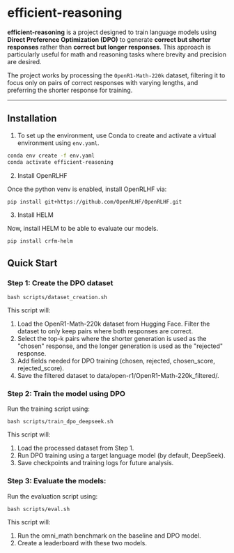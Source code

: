 # efficient-reasoning

**efficient-reasoning** is a project designed to train language models using **Direct Preference Optimization (DPO)** to generate **correct but shorter responses** rather than **correct but longer responses**. This approach is particularly useful for math and reasoning tasks where brevity and precision are desired.

The project works by processing the `OpenR1-Math-220k` dataset, filtering it to focus only on pairs of correct responses with varying lengths, and preferring the shorter response for training.

---

## Installation

1. To set up the environment, use Conda to create and activate a virtual environment using `env.yaml`.

```bash
conda env create -f env.yaml
conda activate efficient-reasoning
```

2. Install OpenRLHF

Once the python venv is enabled, install OpenRLHF via:

```bash
pip install git+https://github.com/OpenRLHF/OpenRLHF.git
```

3. Install HELM

Now, install HELM to be able to evaluate our models.

```bash
pip install crfm-helm
```

## Quick Start

### Step 1: Create the DPO dataset

```
bash scripts/dataset_creation.sh
```
This script will:

1. Load the OpenR1-Math-220k dataset from Hugging Face.
Filter the dataset to only keep pairs where both responses are correct.
2. Select the top-k pairs where the shorter generation is used as the "chosen" response, and the longer generation is used as the "rejected" response.
3. Add fields needed for DPO training (chosen, rejected, chosen_score, rejected_score).
4. Save the filtered dataset to data/open-r1/OpenR1-Math-220k_filtered/.

### Step 2: Train the model using DPO
Run the training script using:

```
bash scripts/train_dpo_deepseek.sh
```

This script will:

1. Load the processed dataset from Step 1.
2. Run DPO training using a target language model (by default, DeepSeek).
3. Save checkpoints and training logs for future analysis.

### Step 3: Evaluate the models:
Run the evaluation script using:

```
bash scripts/eval.sh
```

This script will:
1. Run the omni_math benchmark on the baseline and DPO model.
2. Create a leaderboard with these two models.

